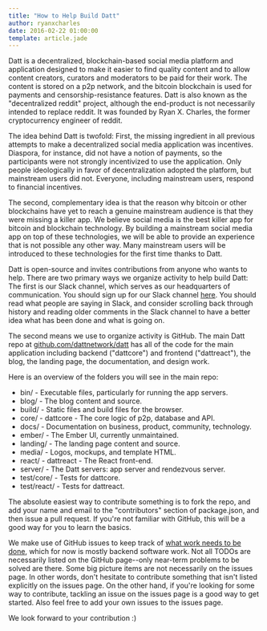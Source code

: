 ```yaml
---
title: "How to Help Build Datt"
author: ryanxcharles
date: 2016-02-22 01:00:00
template: article.jade
---
```


Datt is a decentralized, blockchain-based social media platform and application
designed to make it easier to find quality content and to allow content
creators, curators and moderators to be paid for their work. The content is
stored on a p2p network, and the bitcoin blockchain is used for payments and
censorship-resistance features. Datt is also known as the "decentralized
reddit" project, although the end-product is not necessarily intended to
replace reddit. It was founded by Ryan X. Charles, the former cryptocurrency
engineer of reddit.

The idea behind Datt is twofold: First, the missing ingredient in all previous
attempts to make a decentralized social media application was incentives.
Diaspora, for instance, did not have a notion of payments, so the participants
were not strongly incentivized to use the application. Only people
ideologically in favor of decentralization adopted the platform, but mainstream
users did not. Everyone, including mainstream users, respond to financial
incentives.

The second, complementary idea is that the reason why bitcoin or other
blockchains have yet to reach a genuine mainstream audience is that they were
missing a killer app. We believe social media is the best killer app for
bitcoin and blockchain technology. By building a mainstream social media app on
top of these technologies, we will be able to provide an experience that is not
possible any other way. Many mainstream users will be introduced to these
technologies for the first time thanks to Datt.

Datt is open-source and invites contributions from anyone who wants to help.
There are two primary ways we organize activity to help build Datt: The first
is our Slack channel, which serves as our headquarters of communication. You
should sign up for our Slack channel
[here](http://datt-slackin.herokuapp.com/). You should read what people are
saying in Slack, and consider scrolling back through history and reading older
comments in the Slack channel to have a better idea what has been done and what
is going on.

The second means we use to organize activity is GitHub. The main Datt repo at
[github.com/dattnetwork/datt](https://github.com/dattnetwork/datt) has all of
the code for the main application including backend ("dattcore") and frontend
("dattreact"), the blog, the landing page, the documentation, and design work.

Here is an overview of the folders you will see in the main repo:
- bin/ - Executable files, particularly for running the app servers.
- blog/ - The blog content and source.
- build/ - Static files and build files for the browser.
- core/ - dattcore - The core logic of p2p, database and API.
- docs/ - Documentation on business, product, community, technology.
- ember/ - The Ember UI, currently unmaintained.
- landing/ - The landing page content and source.
- media/ - Logos, mockups, and template HTML.
- react/ - dattreact - The React front-end.
- server/ - The Datt servers: app server and rendezvous server.
- test/core/ - Tests for dattcore.
- test/react/ - Tests for dattreact.

The absolute easiest way to contribute something is to fork the repo, and add
your name and email to the "contributors" section of package.json, and then
issue a pull request. If you're not familiar with GitHub, this will be a good
way for you to learn the basics.

We make use of GitHub issues to keep track of [what work needs to be
done](https://github.com/dattnetwork/datt/issues), which for now is mostly
backend software work. Not all TODOs are necessarily listed on the GitHub
page--only near-term problems to be solved are there. Some big picture items
are not necessarily on the issues page. In other words, don't hesitate to
contribute something that isn't listed explicitly on the issues page. On the
other hand, if you're looking for some way to contribute, tackling an issue on
the issues page is a good way to get started. Also feel free to add your own
issues to the issues page.

We look forward to your contribution :)
